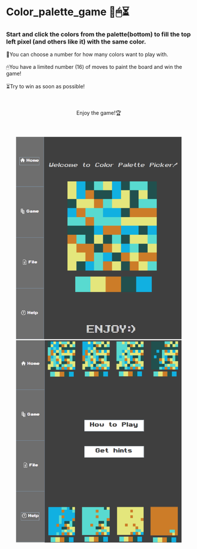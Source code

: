# Color_palette_game 🎨🖱⏳
### Start and click the colors from the palette(bottom) to fill the top left pixel (and others like it) with the same color.
🎨You can choose a number for how many colors want to play with. <br><br>
🖱You have a limited number (16) of moves to paint the board and win the game! <br><br>
⏳Try to win as soon as possible! <br><br>
<p align="center">
<br>
Enjoy the game!🏆
<br><br><br><br>
<img src="https://github.com/farkasberni8/Color_palette_game/blob/main/images/game_home.png" width="450" height="550"/> <img src="https://github.com/farkasberni8/Color_palette_game/blob/main/images/game_help.png" width="450" height="550"/>
</p>
